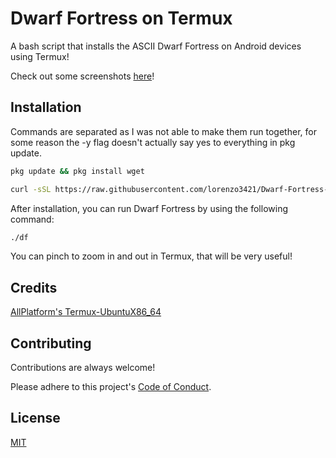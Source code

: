# Dwarf Fortress on Termux

A bash script that installs the ASCII Dwarf Fortress on Android devices using Termux!

Check out some screenshots [here](.github/screenshots)!

## Installation

Commands are separated as I was not able to make them run together, for some reason the -y flag doesn't actually say yes to everything in pkg update.
```bash
pkg update && pkg install wget
```
```bash
curl -sSL https://raw.githubusercontent.com/lorenzo3421/Dwarf-Fortress-Termux/main/df-termux.sh | bash
```

After installation, you can run Dwarf Fortress by using the following command:
```bash
./df
```
You can pinch to zoom in and out in Termux, that will be very useful!

## Credits

[AllPlatform's Termux-UbuntuX86_64](https://github.com/AllPlatform/Termux-UbuntuX86_64)

## Contributing

Contributions are always welcome!

Please adhere to this project's
[Code of Conduct](.github/CODE_OF_CONDUCT.md).

## License

[MIT](https://choosealicense.com/licenses/mit/)
